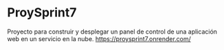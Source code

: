 # ProySprint7

Proyecto para construir y desplegar un panel de control de una aplicación web en un servicio en la nube.  https://proysprint7.onrender.com/ 